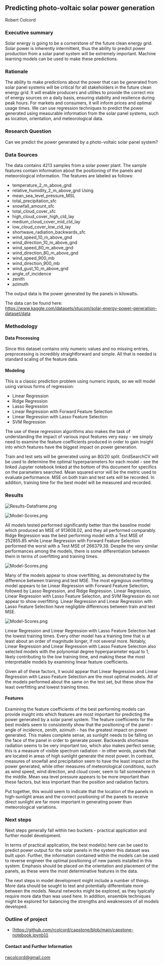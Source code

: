 ## Predicting photo-voltaic solar power generation

Robert Colcord

### Executive summary
Solar energy is going to be a cornerstone of the future clean energy grid. Solar power is inherently intermittent, thus the ability to predict power production from a solar panel system will be extremely important. Machine learning models can be used to make these predictions.

### Rationale
The ability to make predictions about the power that can be generated from solar panel systems will be critical for all stakeholders in the future clean energy grid. It will enable producers and utilites to provide the correct mix of energy sources on a daily basis, ensuring stability and resilience during peak hours. For markets and consumers, it will inform prices and optimal usage times. We can use regression techniques to predict the power generated using measurable information from the solar panel systems, such as location, orientation, and meteorological data.

### Research Question
Can we predict the power generated by a photo-voltaic solar panel system?

### Data Sources
The data contains 4213 samples from a solar power plant. The sample features contain information about the positioning of the panels and meteorological information. The features are labeled as follows:
- temperature_2_m_above_gnd
- relative_humidity_2_m_above_gnd Using
- mean_sea_level_pressure_MSL
- total_precipitation_sfc
- snowfall_amount_sfc
- total_cloud_cover_sfc
- high_cloud_cover_high_cld_lay
- medium_cloud_cover_mid_cld_lay
- low_cloud_cover_low_cld_lay
- shortwave_radiation_backwards_sfc
- wind_speed_10_m_above_gnd
- wind_direction_10_m_above_gnd
- wind_speed_80_m_above_gnd
- wind_direction_80_m_above_gnd
- wind_speed_900_mb
- wind_direction_900_mb
- wind_gust_10_m_above_gnd
- angle_of_incidence
- zenith
- azimuth

The output data is the power generated by the panels in kilowatts.

The data can be found here:
https://www.kaggle.com/datasets/stucom/solar-energy-power-generation-dataset/data

### Methodology
#### Data Processing
Since this dataset contains only numeric values and no missing entries, preprocessing is incredibly straightforward and simple. All that is needed is standard scaling of the feature data.

#### Modeling
This is a classic prediction problem using numeric inputs, so we will model using various forms of regression:
- Linear Regression
- Ridge Regression
- Lasso Regression
- Linear Regression with Forward Feature Selection
- Linear Regression with Lasso Feature Selection
- SVM Regression

The use of these regression algorithms also makes the task of understanding the impact of various input features very easy - we simply need to examine the feature coefficients produced in order to gain insight into which features have the biggest impact on power generation.

Train and test sets will be generated using an 80/20 split. GridSearchCV will be used to determine the optimal hyperparameters for each model - see the linked Jupyter notebook linked at the bottom of this document for specifics on the parameters searched. Mean squared error will be the metric used to evaluate performance. MSE on both train and test sets will be recorded. In addition, training time for the best model will be measured and recorded.

### Results

![Results-Dataframe.png](https://github.com/rcolcord/capstone/blob/main/images/results.png)

![Model-Scores.png](https://github.com/rcolcord/capstone/blob/main/images/test_mse.png)

All models tested performed significantly better than the baseline model which produced an MSE of 913608.02, and they all performed comparably. Ridge Regression was the best performing model with a Test MSE of 252855.85 while Linear Regression with Forward Feature Selection performed the worst with a Test MSE of 266379.39. Despite the very similar performances among the models, there is some differentiation between them in terms of overfitting and training times.

![Model-Scores.png](https://github.com/rcolcord/capstone/blob/main/images/overfit.png)

Many of the models appear to show overfitting, as demonstrated by the difference between training and test MSE. The most egregious overfitting model appears to be Linear Regression with Forward Feature Selection, followed by Lasso Regression, and Ridge Regression. Linear Regression, Linear Regression with Lasso Feature Selection, and SVM Regression do not appear to show overfitting. Linear Regression and Linear Regression with Lasso Feature Selection have negligible differences between train and test MSE.

![Model-Scores.png](https://github.com/rcolcord/capstone/blob/main/images/train_time.png)

Linear Regression and Linear Regression with Lasso Feature Selection had the lowest training times. Every other model has a training time that is at least about an order of magnitude longer, if not several more. 
Notably, Linear Regression and Linear Regression with Lasso Feature Selection also selected models with the polynomial degree hyperparameter equal to 1, likely contributing to the low training time, and making these the most interpretable models by examining linear feature coefficients.

Given all of these factors, it would appear that Linear Regression and Linear Regression with Lasso Feature Selection are the most optimal models. All of the models performed about the same on the test set, but these show the least overfitting and lowest training times.

#### Features

Examining the feature coefficients of the best performing models can provide insight into which features are most important for predicting the power generated by a solar panel system. The feature coefficients for the best models seem to consistently show that the positioning of the panel - angle of incidence, zenith, azimuth - has the greatest impact on power generated. This makes complete sense, as sunlight needs to be falling on the face of the panel in order to generate power. Backwards shortwave radiation seems to be very important too, which also makes perfect sense; this is a measure of visible spectrum radiation - in other words, panels that are located in areas of high sunlight generate the most power. In contrast, measures of snowfall and precipitation seem to have the least impact on the power generated, while other measures of meteorological conditions, such as wind speed, wind direction, and cloud cover, seem to fall somewhere in the middle. Mean sea level pressure appears to be more important than these factors, but less important than the position and radiation factors.

Put together, this would seem to indicate that the location of the panels in high-sunlight areas and the correct positioning of the panels to receive direct sunlight are far more important in generating power than meteorological variations.

### Next steps
Next steps generally fall within two buckets - practical application and further model development.

In terms of practical application, the best model(s) here can be used to predict power output for the solar panels in the system this dataset was built upon. Further, the information contained within the models can be used to reverse engineer the optimal positioning of new panels installed in this system. Emphasis should be placed on the orientation and placement of the panels, as these were the most determinative features in the data.

The next steps in model development might include a number of things. More data should be sought to test and potentially differentiate more between the models. Neural networks might be explored, as they typically require more data than was used here. In addition, ensemble techniques might be explored for balancing the strengths and weaknesses of all models developed.

### Outline of project

- [https://github.com/rcolcord/capstone/blob/main/capstone-notebook.ipynb]()


#### Contact and Further Information
rwcolcord@gmail.com
